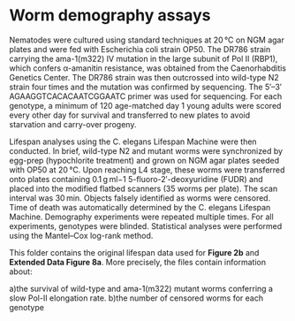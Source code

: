 # Worm demography assays

Nematodes were cultured using standard techniques at 20 °C on NGM agar plates and were fed with Escherichia coli strain OP50. The DR786 strain carrying the ama-1(m322) IV mutation in the large subunit of Pol II (RBP1), which confers α-amanitin resistance, was obtained from the Caenorhabditis Genetics Center. The DR786 strain was then outcrossed into wild-type N2 strain four times and the mutation was confirmed by sequencing. The 5′–3′ AGAAGGTCACACAATCGGAATC primer was used for sequencing. For each genotype, a minimum of 120 age-matched day 1 young adults were scored every other day for survival and transferred to new plates to avoid starvation and carry-over progeny.

Lifespan analyses using the C. elegans Lifespan Machine were then conducted. In brief, wild-type N2 and mutant worms were synchronized by egg-prep (hypochlorite treatment) and grown on NGM agar plates seeded with OP50 at 20 °C. Upon reaching L4 stage, these worms were transferred onto plates containing 0.1 g ml−1 5-fluoro-2′-deoxyuridine (FUDR) and placed into the modified flatbed scanners (35 worms per plate). The scan interval was 30 min. Objects falsely identified as worms were censored. Time of death was automatically determined by the C. elegans Lifespan Machine. Demography experiments were repeated multiple times. For all experiments, genotypes were blinded. Statistical analyses were performed using the Mantel–Cox log-rank method.

This folder contains the original lifespan data used for **Figure 2b** and **Extended Data Figure 8a**. More precisely, the files contain information about:

a)the survival of wild-type and ama-1(m322) mutant worms conferring a slow Pol-II elongation rate.
b)the number of censored worms for each genotype
